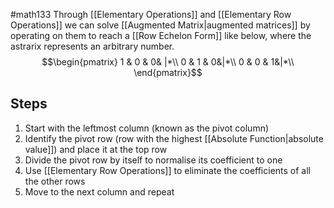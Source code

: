 #math133 
Through [[Elementary Operations]] and [[Elementary Row Operations]] we can solve [[Augmented Matrix|augmented matrices]] by operating on them to reach a [[Row Echelon Form]] like below, where the astrarix represents an arbitrary number.
$$\begin{pmatrix}  
1 & 0 & 0& |*\\  
0 & 1 & 0&|*\\
0 & 0 & 1&|*\\
\end{pmatrix}$$

## Steps
1. Start with the leftmost column (known as the pivot column)
2. Identify the pivot row (row with the highest [[Absolute Function|absolute value]]) and place it at the top row
3. Divide the pivot row by itself to normalise its coefficient to one
4. Use [[Elementary Row Operations]] to eliminate the coefficients of all the other rows
5. Move to the next column and repeat